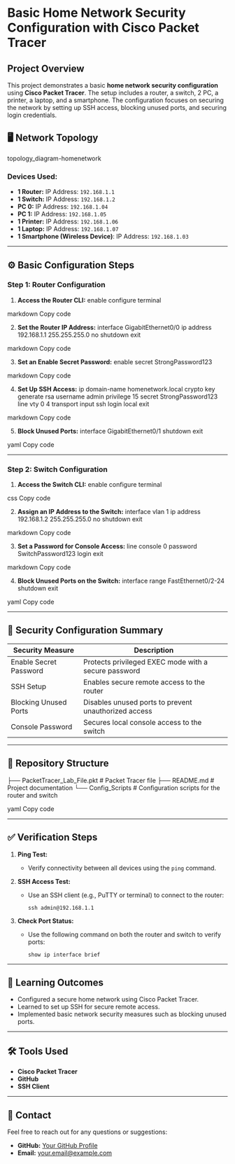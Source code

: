 # Basic Home Network Security Configuration with Cisco Packet Tracer

## Project Overview
This project demonstrates a basic **home network security configuration** using **Cisco Packet Tracer**. The setup includes a router, a switch, 2 PC, a printer, a laptop, and a smartphone. The configuration focuses on securing the network by setting up SSH access, blocking unused ports, and securing login credentials.


## 🖥️ Network Topology
topology_diagram-homenetwork

### Devices Used:
- **1 Router:** IP Address: `192.168.1.1`
- **1 Switch:** IP Address: `192.168.1.2`
- **PC 0:** IP Address: `192.168.1.04`
- **PC 1:** IP Address: `192.168.1.05`
- **1 Printer:** IP Address: `192.168.1.06`
- **1 Laptop:** IP Address: `192.168.1.07`
- **1 Smartphone (Wireless Device)**: IP Address: `192.168.1.03`

---

## ⚙️ Basic Configuration Steps

### Step 1: Router Configuration

1. **Access the Router CLI:**
enable configure terminal

markdown
Copy code

2. **Set the Router IP Address:**
interface GigabitEthernet0/0 ip address 192.168.1.1 255.255.255.0 no shutdown exit

markdown
Copy code

3. **Set an Enable Secret Password:**
enable secret StrongPassword123

markdown
Copy code

4. **Set Up SSH Access:**
ip domain-name homenetwork.local crypto key generate rsa username admin privilege 15 secret StrongPassword123 line vty 0 4 transport input ssh login local exit

markdown
Copy code

5. **Block Unused Ports:**
interface GigabitEthernet0/1 shutdown exit

yaml
Copy code

---

### Step 2: Switch Configuration

1. **Access the Switch CLI:**
enable configure terminal

css
Copy code

2. **Assign an IP Address to the Switch:**
interface vlan 1 ip address 192.168.1.2 255.255.255.0 no shutdown exit

markdown
Copy code

3. **Set a Password for Console Access:**
line console 0 password SwitchPassword123 login exit

markdown
Copy code

4. **Block Unused Ports on the Switch:**
interface range FastEthernet0/2-24 shutdown exit

yaml
Copy code

---

## 🔐 Security Configuration Summary

| **Security Measure**         | **Description**                                      |
|------------------------------|------------------------------------------------------|
| Enable Secret Password        | Protects privileged EXEC mode with a secure password |
| SSH Setup                     | Enables secure remote access to the router          |
| Blocking Unused Ports         | Disables unused ports to prevent unauthorized access |
| Console Password              | Secures local console access to the switch          |

---

## 📂 Repository Structure

├── PacketTracer_Lab_File.pkt # Packet Tracer file ├── README.md # Project documentation └── Config_Scripts # Configuration scripts for the router and switch

yaml
Copy code

---

## ✅ Verification Steps

1. **Ping Test:**
   - Verify connectivity between all devices using the `ping` command.

2. **SSH Access Test:**
   - Use an SSH client (e.g., PuTTY or terminal) to connect to the router:
     ```
     ssh admin@192.168.1.1
     ```

3. **Check Port Status:**
   - Use the following command on both the router and switch to verify ports:
     ```
     show ip interface brief
     ```

---

## 📖 Learning Outcomes

- Configured a secure home network using Cisco Packet Tracer.
- Learned to set up SSH for secure remote access.
- Implemented basic network security measures such as blocking unused ports.

---

## 🛠️ Tools Used
- **Cisco Packet Tracer**
- **GitHub**
- **SSH Client**

---

## 📩 Contact
Feel free to reach out for any questions or suggestions:
- **GitHub:** [Your GitHub Profile](#)
- **Email:** your.email@example.com
